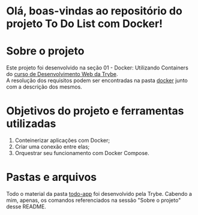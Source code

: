 # Olá, boas-vindas ao repositório do projeto To Do List com Docker!

# Sobre o projeto

Este projeto foi desenvolvido na seção 01 - Docker: Utilizando Containers do [curso de Desenvolvimento Web da Trybe](https://www.betrybe.com/formacao-desenvolvimento-web). <br>
A resolução dos requisitos podem ser encontradas na pasta [docker](./docker/docker-commands) junto com a descrição dos mesmos.

# Objetivos do projeto e ferramentas utilizadas

1. Conteinerizar aplicações com Docker;
2. Criar uma conexão entre elas;
3. Orquestrar seu funcionamento com Docker Compose.

# Pastas e arquivos

Todo o material da pasta [todo-app](./docker/todo-app) foi desenvolvido pela Trybe. Cabendo a mim, apenas, os comandos referenciados na sessão "Sobre o projeto" desse README.
